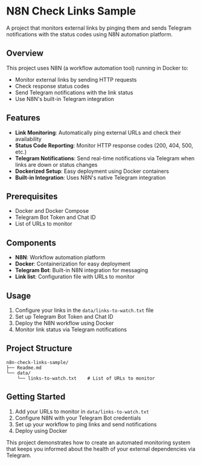 # N8N Check Links Sample

A project that monitors external links by pinging them and sends Telegram notifications with the status codes using N8N automation platform.

## Overview

This project uses N8N (a workflow automation tool) running in Docker to:
- Monitor external links by sending HTTP requests
- Check response status codes
- Send Telegram notifications with the link status
- Use N8N's built-in Telegram integration

## Features

- **Link Monitoring**: Automatically ping external URLs and check their availability
- **Status Code Reporting**: Monitor HTTP response codes (200, 404, 500, etc.)
- **Telegram Notifications**: Send real-time notifications via Telegram when links are down or status changes
- **Dockerized Setup**: Easy deployment using Docker containers
- **Built-in Integration**: Uses N8N's native Telegram integration

## Prerequisites

- Docker and Docker Compose
- Telegram Bot Token and Chat ID
- List of URLs to monitor

## Components

- **N8N**: Workflow automation platform
- **Docker**: Containerization for easy deployment
- **Telegram Bot**: Built-in N8N integration for messaging
- **Link list**: Configuration file with URLs to monitor

## Usage

1. Configure your links in the `data/links-to-watch.txt` file
2. Set up Telegram Bot Token and Chat ID
3. Deploy the N8N workflow using Docker
4. Monitor link status via Telegram notifications

## Project Structure

```
n8n-check-links-sample/
├── Readme.md
└── data/
    └── links-to-watch.txt    # List of URLs to monitor
```

## Getting Started

1. Add your URLs to monitor in `data/links-to-watch.txt`
2. Configure N8N with your Telegram Bot credentials
3. Set up your workflow to ping links and send notifications
4. Deploy using Docker

This project demonstrates how to create an automated monitoring system that keeps you informed about the health of your external dependencies via Telegram.


